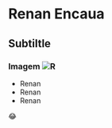 # Renan Encaua 
## Subtiltle 

### Imagem ![R](https://github.com/user-attachments/assets/bbd8b7c1-e919-4df8-b054-27eae3b9f5cd)


- Renan
- Renan
- Renan

  
😂
